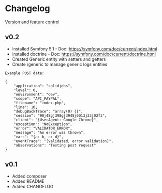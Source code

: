 # Changelog

Version and feature control

## v0.2

* Installed Symfony 5.1 - Doc: https://symfony.com/doc/current/index.html
* Installed doctrine - Doc: https://symfony.com/doc/current/doctrine.html
* Created Generic entity with setters and getters
* Create /generic to manage generic logs entities

```
Example POST data:

{
	"application": "solidjobs",
	"level": 0,
	"environment": "dev",
	"scope": "API_PAYPAL",
	"filename": "index.php",
	"line": 10,
	"debugBackTrace": "array(0) {}",
	"session": "90j48gj398gj3948j0013j23j02f3",
	"client": "{UserAgent: Google Chrome}",
	"exception": "NoException",
	"error": "VALIDATOR_ERROR",
	"message": "An error was thrown",
	"vars": "{a: b, c: d}",
	"eventTrace": "[validated, error validation]",
	"observations": "Testing post request"
}
```

## v0.1

* Added composer
* Added README
* Added CHANGELOG

